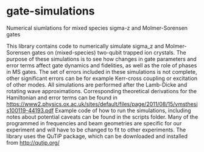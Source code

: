 # gate-simulations
Numerical siumlations for mixed species sigma-z and Molmer-Sorensen gates

This library contains code to numerically simulate sigma_z and Molmer-Sorensen gates
on (mixed-species) two-qubit trapped ion crystals.
The purpose of these simulations is to see how changes in gate parameters and error terms
affect gate dynamics and fidelities, as well as the role of phases in MS gates.
The set of errors included in these simulations is not complete, other significant 
errors can be for example Kerr-cross coupling or excitation of other modes.
All simulations are performed after the Lamb-Dicke and rotating wave approximations.
Corresponding theoretical derivations for the Hamiltonian and error terms can be found
in
https://www2.physics.ox.ac.uk/sites/default/files/page/2011/08/15/vmsthesis100119-44193.pdf
Example code of how to run the simulations, including notes about potential caveats
can be found in the scripts folder.
Many of the programmed in frequencies and beam geometries are specific for our experiment
and will have to be changed to fit to other experiments.
The library uses the QuTiP package, which can be downloaded and installed from
http://qutip.org/